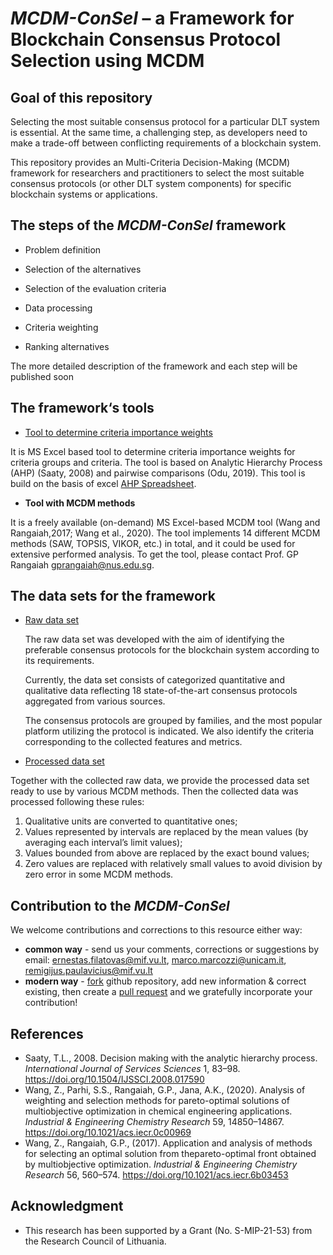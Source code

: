 # *MCDM-ConSel* – a Framework for Blockchain Consensus Protocol Selection using MCDM


## Goal of this repository

Selecting the most suitable consensus protocol for a particular DLT system is essential. At the same time, a challenging step, as developers need to make a trade-off between conflicting requirements of a blockchain system.

This repository provides an Multi-Criteria Decision-Making (MCDM) framework for researchers and practitioners to select the most suitable consensus protocols (or other DLT system components) for specific blockchain systems or applications.

## The steps of the *MCDM-ConSel* framework

- Problem definition

- Selection of the alternatives

- Selection of the evaluation criteria

- Data processing

- Criteria weighting

- Ranking alternatives

The more detailed description of the framework and each step will be published soon

## The framework‘s tools

- [Tool to determine criteria importance weights](Tools/Pairwise-Comparison-2levels-blank.xlsx)

It is MS Excel based tool to determine criteria importance weights for criteria groups and criteria. The tool is based on Analytic Hierarchy Process (AHP) (Saaty, 2008) and pairwise comparisons (Odu, 2019). This tool is build on the basis of excel [AHP Spreadsheet](https://www.pyzdekinstitute.com/blog/six-sigma/ahp-spreadsheet.html).

- **Tool with MCDM methods**

It is a freely available (on-demand) MS Excel-based MCDM tool (Wang and Rangaiah,2017; Wang et al., 2020). The tool implements 14 different MCDM methods (SAW, TOPSIS, VIKOR, etc.) in total, and it could be used for extensive performed analysis. To get the tool, please contact Prof. GP Rangaiah [gprangaiah@nus.edu.sg](mailto:gprangaiah@nus.edu.sg).

## The data sets for the framework

- [Raw data set](Data/Consensus-data-raw.md)

  The raw data set was developed with the aim of identifying the preferable consensus protocols for the blockchain system according to its requirements. 

  Currently, the data set consists of categorized quantitative and qualitative data reflecting 18 state-of-the-art consensus protocols aggregated from various sources.

  The consensus protocols are grouped by families, and the most popular platform utilizing the protocol is indicated. We also identify the criteria corresponding to the collected features and metrics. 

- [Processed data set](Data/Consensus-data-processed.md)

Together with the collected raw data, we provide the processed data set ready to use by various MCDM methods. Then the collected data was processed following these rules:

1. Qualitative units are converted to quantitative ones;
2. Values represented by intervals are replaced by the mean values (by averaging each interval’s limit values);
3. Values bounded from above are replaced by the exact bound values;
4. Zero values are replaced with relatively small values  to  avoid  division  by  zero  error  in  some  MCDM  methods. 



## Contribution to the *MCDM-ConSel*

We welcome contributions and corrections to this resource either way:

- **common way** - send us your comments, corrections or suggestions by email: [ernestas.filatovas@mif.vu.lt](mailto:ernestas.filatovas@mif.vu.lt), [marco.marcozzi@unicam.it](mailto:marco.marcozzi@unicam.it), [remigijus.paulavicius@mif.vu.lt](mailto:remigijus.paulavicius@imperial.ac.uk)
- **modern way** - [fork](https://help.github.com/articles/fork-a-repo/) github repository, add new information & correct existing, then create a [pull request](https://help.github.com/articles/creating-a-pull-request-from-a-fork/) and  we gratefully incorporate your contribution!

## References

- Saaty, T.L., 2008. Decision making with the analytic hierarchy process. *International Journal of Services Sciences* 1, 83–98. https://doi.org/10.1504/IJSSCI.2008.017590 
- Wang, Z., Parhi, S.S., Rangaiah, G.P., Jana, A.K., (2020). Analysis of weighting and selection methods for pareto-optimal solutions of multiobjective optimization in chemical engineering applications. *Industrial & Engineering Chemistry Research* 59, 14850–14867. https://doi.org/10.1021/acs.iecr.0c00969
- Wang, Z., Rangaiah, G.P., (2017). Application and analysis of methods for selecting an optimal solution from thepareto-optimal front obtained by multiobjective optimization. *Industrial & Engineering Chemistry Research* 56, 560–574. https://doi.org/10.1021/acs.iecr.6b03453

## Acknowledgment

- This research has been supported by a Grant (No. S-MIP-21-53) from the Research Council of Lithuania.
